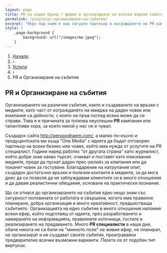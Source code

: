 ```yaml
---
layout: page
title: PR на вашия бранд / фирма и организиране на всички видове събития
permalink: /услуги/pr-организиране-на-събития/
excerpt: "Перо под наем е ваш сигурен партньор в изграждането на PR кампанията на вашия бранд или фирма и планиране и организиране на всякакви събития, събитиен мениджмънт и организация на фирмени партита, тиймбилдинг, рекламни кампании благодарение на дългогодишния опит в сферата, отличните комуникационни умения, креативност и отговорност.  Дани Рангелова – журналист, PR специалист, специалист събитиен мениджмънт."
style: |
    .page-background {
        background: url("/images/me.jpeg");
    }
---
```


<div class="breadcrumbs-holder">
    <ol itemscope itemtype="http://schema.org/BreadcrumbList" class="breadcrumbs">
    <li itemprop="itemListElement" itemscope
        itemtype="http://schema.org/ListItem">
        <a itemscope itemtype="http://schema.org/Service"
        itemprop="item" href="http://peropodnaem.com/">
            <span itemprop="name">Начало</span></a>
    <meta itemprop="position" content="1"></li>
    <li classs="bcrumb-spearator"> › </li>
    <li itemprop="itemListElement" itemscope
        itemtype="http://schema.org/ListItem">
        <a itemscope itemtype="http://schema.org/Service"
        itemprop="item" href="http://peropodnaem.com/услуги/">
            <span itemprop="name">Услуги</span></a>
    <meta itemprop="position" content="2"></li>
    <li classs="bcrumb-spearator"> › </li>
    <li itemprop="itemListElement" itemscope
        itemtype="http://schema.org/ListItem">
        <a itemscope itemtype="http://schema.org/Service"
        itemprop="item">
            <span itemprop="name">PR и Организиране на събития</span></a>
        <meta itemprop="position" content="3"></li>
    </ol>
</div>
<div class="clear">


<h2>PR и Организиране на събития</h2>

<p>Организирането на различни събития, както и създаването на връзки с медиите, като част от изграждането на имиджа на даден човек или компания са дейности, с които на пръв поглед всеки може да се справи. Това е и причината за толкова неуспешни <strong>PR</strong> кампании или талантливи хора, за които никой у нас не е чувал.</p>

<p>Създадох сайта <a href="http://peropodnaem.com">http://peropodnaem.com/</a>, а малко по-късно и продуцентската ми къща "Оne Media" с идеята да бъдат отговорен партньор на всеки бизнес или човек, който има нужда от услугите на PR специалист. Години наред работех "от другата страна" като журналист, който добре знае какво търсят, очакват и поставят като изисквания медиите, преди да пуснат даден прес-релийз за компания или да поканят човек за гостуване. Благодарение на натрупания опит, създадох достатъчно връзки и полезни контакти в медиите, за да мога днес да си позволя да не заблуждавам клиентите си в много отношения и да давам реалистични обещания, основани на практически познания.</p>

<p>Що се отнася до организирането на събития едно нещо знам със сигурност половината от работата е свършена, когато има правилно планиране, добра организация и много креативност, предшестваща събитието. Организацията на едно събитие в много отношения напомня всеки ефир, който подготвяш от идеята, през разработването и намирането на информацията, правилните източници, гостите и реализирането на предаването. Много <strong>PR специалисти</strong> в наши дни, обаче никога не са били на "минното поле" на живия ефир, не планират, не организират и не създават своите събития, проигравайки предварително всички възможни варианти. Пазете се от подобен тип виртуози.</p>